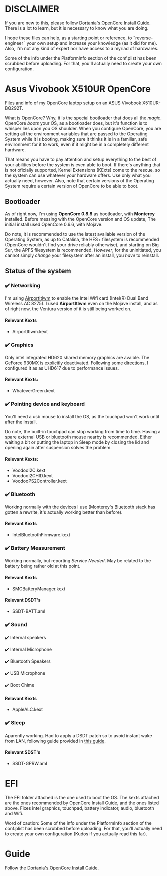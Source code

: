 # **DISCLAIMER**

If you are new to this, please follow [Dortania's OpenCore Install Guide](https://dortania.github.io/OpenCore-Install-Guide/). There is a lot to learn, but it is necessary to know what you are doing.

I hope these files can help, as a starting point or reference, to ˜reverse-engineer˜ your own setup and increase your knowledge (as it did for me). Also, I'm not any kind of expert nor have access to a myriad of hardwares.

Some of the info under the PlatformInfo section of the conf.plist has been scrubbed before uploading. For that, you'll actually need to create your own configuration.

# Asus Vivobook X510UR OpenCore
Files and info of my OpenCore laptop setup on an ASUS Vivobook X510UR-BQ292T.

What is OpenCore? Why, it is the special bootloader that does all the _magic_. OpenCore _boots_ your OS, as a bootloader does, but it's function is to whisper lies upon you OS shoulder. When you configure OpenCore, you are setting all the environment variables that are passed to the Operating System while it is booting, making sure it thinks it is in a familiar, safe environment for it to work, even if it might be in a completely different hardware.

That means you have to pay attention and setup everything to the best of your abilities before the system is even able to boot. If there's anything that is not oficially supported, Kernel Extensions (KExts) come to the rescue, so the system can use whatever your hardware offers. Use only what you actually need, however. Also, note that certain versions of the Operating System require a certain version of OpenCore to be able to boot.

## Bootloader

As of right now, I'm using **OpenCore 0.8.8** as bootloader, with **Monterey** installed. Before messing with the OpenCore version and OS update, The initial install used OpenCore 0.6.6, with Mojave.

Do note, it is recommended to use the latest available version of the Operating System, as up to Catalina, the HFS+ filesystem is recommended (OpenCore wouldn't find your drive reliably otherwise), and starting on Big Sur, the APFS filesystem is recommended. _However_, for the uninitiated, you cannot simply _change_ your filesystem after an install, you _have_ to reinstall.

## Status of the system

### :heavy_check_mark: Networking
I'm using [AirportItlwm](https://openintelwireless.github.io/itlwm/) to enable the Intel Wifi card (Intel(R) Dual Band Wireless AC 8275). I used **AirportItlwm** even on the Mojave install, and as of right now, the Ventura version of it is still being worked on.

#### Relevant Kexts
- AirportItlwm.kext

### :heavy_check_mark: Graphics
Only intel integrated HD620 shared memory graphics are avaible. The GeForce 930MX is explicitly deactivated. Following some [directions](https://www.reddit.com/r/hackintosh/comments/gjksrk/smbios_framebuffer_and_performance/), I configured it as as UHD617 due to performance issues.

#### Relevant Kexts:
- WhateverGreen.kext

### :heavy_check_mark: Pointing device and keyboard
You'll need a usb mouse to install the OS, as the touchpad won't work until after the install.

Do note, the built-in touchpad can stop working from time to time. Having a spare external USB or bluetooth mouse nearby is recommended. Either waiting a bit or putting the laptop in Sleep mode by closing the lid and opening again after suspension solves the problem.

#### Relevant Kexts:
- VoodooI2C.kext
- VoodooI2CHID.kext
- VoodooPS2Controller.kext

### :heavy_check_mark: Bluetooth
Working normally with the devices I use (Monterey's Bluetooth stack has gotten a rewrite, it's actually working better than before).

#### Relevant Kexts
- IntelBluetoothFirmware.kext

### :heavy_check_mark: Battery Measurement
Working normally, but reporting *Service Needed*. May be related to the battery being rather old at this point.

#### Relevant Kexts
- SMCBatteryManager.kext

#### Relevant DSDT's
- SSDT-BATT.aml

### :heavy_check_mark: Sound 
:heavy_check_mark: Internal speakers 
 
:heavy_check_mark: Internal Microphone 

:heavy_check_mark: Bluetooth Speakers 

:heavy_check_mark: USB Microphone 

:heavy_check_mark: Boot Chime 

#### Relavant Kexts
- AppleALC.kext

### ✔️ Sleep
Aparently working. Had to apply a DSDT patch so to avoid instant wake from LAN, following guide provided in [this guide](https://dortania.github.io/OpenCore-Post-Install/usb/misc/instant-wake.html). 

#### Relevant SDST's
- SSDT-GPRW.aml

# EFI
The EFI folder attached is the one used to boot the OS. The kexts attached are the ones recommended by OpenCore Install Guide, and the ones listed above. Fixes intel graphics, touchpad, battery indicator, audio, bluetooth and Wifi.

Word of caution: Some of the info under the PlatformInfo section of the conf.plist has been scrubbed before uploading. For that, you'll actually need to create your own configuration (Kudos if you actually read this far). 

# Guide

Follow the [Dortania's OpenCore Install Guide](https://dortania.github.io/OpenCore-Install-Guide/).
